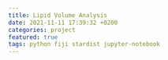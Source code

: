 ```yaml
---
title: Lipid Volume Analysis
date: 2021-11-11 17:39:32 +0200
categories: project
featured: true
tags: python fiji stardist jupyter-notebook
---
```

